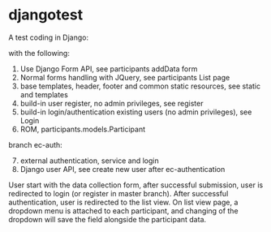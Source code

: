 # djangotest

A test coding in Django:

with the following:
1. Use Django Form API, see participants addData form
2. Normal forms handling with JQuery, see participants List page
3. base templates, header, footer and common static resources, see static and templates
4. build-in user register, no admin privileges, see register
5. build-in login/authentication existing users (no admin privileges), see Login
6. ROM, participants.models.Participant

branch ec-auth:

7. external authentication, service and login
8. Django user API, see create new user after ec-authentication

User start with the data collection form, after successful submission, user is redirected to login (or register in master branch). After successful authentication, user is redirected to the list view. On list view page, a dropdown menu is attached to each participant, and changing of the dropdown will save the field alongside the participant data.
